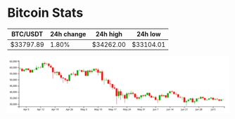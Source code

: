 # Bitcoin Stats

BTC/USDT|24h change|24h high|24h low|
|---|---|---|---|
|$33797.89|1.80%|$34262.00|$33104.01|

<img src="./chart.svg">
